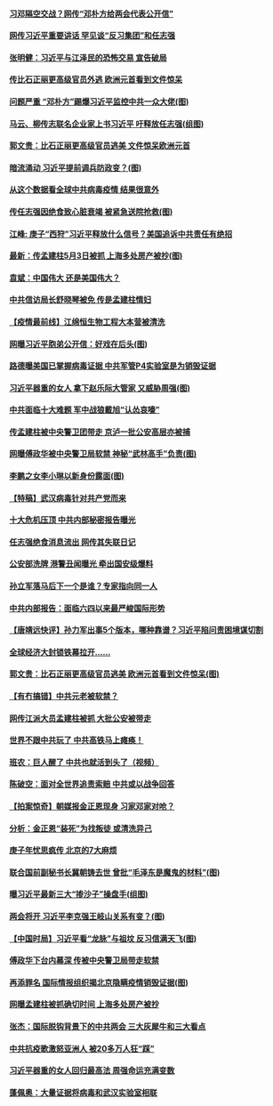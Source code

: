 
#### [ 习邓隔空交战？网传“邓朴方给两会代表公开信”](https://github.com/begood0513/goodnews/blob/master/pages/soh5/373888.md)
#### [ 网传习近平重要讲话 罕见谈“反习集团”和任志强](https://github.com/begood0513/goodnews/blob/master/pages/prog1138/a102827820.md)
#### [ 张明健：习近平与江泽民的恐怖交易 宣告破局](https://github.com/begood0513/goodnews/blob/master/pages/recommended/a102828015.md)
#### [ 传比石正丽更高级官员外逃 欧洲元首看到文件惊呆](https://github.com/begood0513/goodnews/blob/master/pages/soh5/374521.md)
#### [ 问题严重 “邓朴方”踢爆习近平监控中共一众大佬(图)](https://github.com/begood0513/goodnews/blob/master/pages/p2/931954.md)
#### [ 马云、柳传志联名企业家上书习近平 吁释放任志强(组图)](https://github.com/begood0513/goodnews/blob/master/pages/p2/927682.md)
#### [ 郭文贵：比石正丽更高级官员逃美 文件惊呆欧洲元首](https://github.com/begood0513/goodnews/blob/master/pages/recommended/a102838064.md)
#### [ 暗流涌动 习近平提前调兵防政变？(图)](https://github.com/begood0513/goodnews/blob/master/pages/p2/927533.md)
#### [ 从这个数据看全球中共病毒疫情 结果很意外](https://github.com/begood0513/goodnews/blob/master/pages/recommended/n11981153.md)
#### [ 传任志强因绝食致心脏衰竭 被紧急送院抢救(图)](https://github.com/begood0513/goodnews/blob/master/pages/p2/927949.md)
#### [ 江峰: 庚子“西狩”习近平释放什么信号？美国追诉中共责任有绝招](https://github.com/begood0513/goodnews/blob/master/pages/soh5/371662.md)
#### [ 最新：传孟建柱5月3日被抓 上海多处房产被抄(图)](https://github.com/begood0513/goodnews/blob/master/pages/p2/932149.md)
#### [ 袁斌：中国伟大 还是美国伟大？](https://github.com/begood0513/goodnews/blob/master/pages/soh5/374740.md)
#### [ 中共信访局长舒晓琴被免 传是孟建柱情妇](https://github.com/begood0513/goodnews/blob/master/pages/prog1138/a102839149.md)
#### [ 【疫情最前线】江绵恒生物工程大本营被清洗](https://github.com/begood0513/goodnews/blob/master/pages/nsc413/n12083121.md)
#### [ 网曝习近平胞弟公开信：好戏在后头(图)](https://github.com/begood0513/goodnews/blob/master/pages/p2/931741.md)
#### [ 路德曝美国已掌握病毒证据 中共军管P4实验室是为销毁证据](https://github.com/begood0513/goodnews/blob/master/pages/recommended/922597.md)
#### [ 习近平器重的女人 拿下赵乐际大管家 又威胁周强(图)](https://github.com/begood0513/goodnews/blob/master/pages/p2/932061.md)
#### [ 中共面临十大难题 军中战狼戴旭“认怂哀嚎”](https://github.com/begood0513/goodnews/blob/master/pages/soh5/374281.md)
#### [ 传孟建柱被中央警卫团带走 京泸一批公安高层亦被捕](https://github.com/begood0513/goodnews/blob/master/pages/prog1138/a102839063.md)
#### [ 网曝傅政华被中央警卫局软禁 神秘“武林高手”负责(图)](https://github.com/begood0513/goodnews/blob/master/pages/p2/932162.md)
#### [ 李鹏之女李小琳以新身份露面(图)](https://github.com/begood0513/goodnews/blob/master/pages/p2/931973.md)
#### [ 【特稿】武汉病毒针对共产党而来](https://github.com/begood0513/goodnews/blob/master/pages/recommended/n11928818.md)
#### [ 十大危机压顶 中共内部秘密报告曝光](https://github.com/begood0513/goodnews/blob/master/pages/prog1138/a102839180.md)
#### [ 任志强绝食消息流出 网传其失联日记](https://github.com/begood0513/goodnews/blob/master/pages/prog1138/a102809467.md)
#### [ 公安部洗牌 港警丑闻曝光 牵出国安级爆料](https://github.com/begood0513/goodnews/blob/master/pages/recommended/n12080606.md)
#### [ 孙立军落马后下一个是谁？专家指向同一人](https://github.com/begood0513/goodnews/blob/master/pages/prog1138/a102838192.md)
#### [ 中共内部报告：面临六四以来最严峻国际形势](https://github.com/begood0513/goodnews/blob/master/pages/prog1138/a102838714.md)
#### [ 【唐靖远快评】孙力军出事5个版本，哪种靠谱？习近平陷问责困境谋切割](https://github.com/begood0513/goodnews/blob/master/pages/prog1138/a102828680.md)
#### [ 全球经济大封锁铁幕拉开……](https://github.com/begood0513/goodnews/blob/master/pages/recommended/932024.md)
#### [ 郭文贵：比石正丽更高级官员逃美 欧洲元首看到文件惊呆(图)](https://github.com/begood0513/goodnews/blob/master/pages/p2/932066.md)
#### [ 【有冇搞错】中共元老被软禁？](https://github.com/begood0513/goodnews/blob/master/pages/nsc413/n12082688.md)
#### [ 网传江派大员孟建柱被抓 大批公安被带走](https://github.com/begood0513/goodnews/blob/master/pages/recommended/931924.md)
#### [ 世界不跟中共玩了 中共高铁马上瘫痪！](https://github.com/begood0513/goodnews/blob/master/pages/soh5/374860.md)
#### [ 班农：巨人醒了 中共也就活到头了（视频）](https://github.com/begood0513/goodnews/blob/master/pages/soh5/374785.md)
#### [ 陈破空：面对全世界追责索赔 中共或以战争回答](https://github.com/begood0513/goodnews/blob/master/pages/soh5/374725.md)
#### [ 【拍案惊奇】朝媒报金正恩现身 习家邓家对呛？](https://github.com/begood0513/goodnews/blob/master/pages/nsc413/n12076958.md)
#### [ 分析：金正恩“装死”为找叛徒 或清洗异己](https://github.com/begood0513/goodnews/blob/master/pages/nsc418/n12082462.md)
#### [ 庚子年忧思疯传 北京的7大麻烦](https://github.com/begood0513/goodnews/blob/master/pages/recommended/n12064980.md)
#### [ 联合国前副秘书长冀朝铸去世 曾批“毛泽东是魔鬼的材料”(图)](https://github.com/begood0513/goodnews/blob/master/pages/p2/932020.md)
#### [ 曝习近平最新三大“掺沙子”操盘手(组图)](https://github.com/begood0513/goodnews/blob/master/pages/p2/932203.md)
#### [ 两会将开 习近平李克强王岐山关系有变？(图)](https://github.com/begood0513/goodnews/blob/master/pages/p2/931685.md)
#### [ 【中国时局】习近平看“龙脉”与祖坟 反习信满天飞(图)](https://github.com/begood0513/goodnews/blob/master/pages/p2/932014.md)
#### [ 傅政华下台内幕深 传被中央警卫局带走软禁](https://github.com/begood0513/goodnews/blob/master/pages/prog1138/a102839260.md)
#### [ 再添罪名 国际情报组织揭北京隐瞒疫情销毁证据(图)](https://github.com/begood0513/goodnews/blob/master/pages/p1/932023.md)
#### [ 网曝孟建柱被抓确切时间 上海多处房产被抄](https://github.com/begood0513/goodnews/blob/master/pages/soh5/374896.md)
#### [ 张杰：国际脱钩背景下的中共两会 三大灰犀牛和三大看点](https://github.com/begood0513/goodnews/blob/master/pages/soh5/373732.md)
#### [ 中共抗疫歌激怒亚洲人 被20多万人狂“踩”](https://github.com/begood0513/goodnews/blob/master/pages/prog204/a102838241.md)
#### [ 习近平器重的女人回归最高法 周强命运充满变数](https://github.com/begood0513/goodnews/blob/master/pages/prog1138/a102838198.md)
#### [ 蓬佩奥：大量证据将病毒和武汉实验室相联](https://github.com/begood0513/goodnews/blob/master/pages/recommended/n12080214.md)
